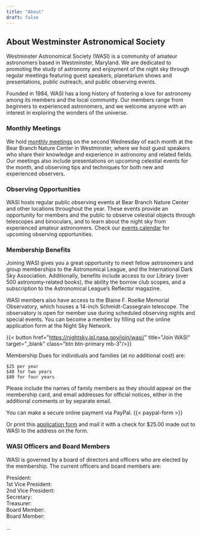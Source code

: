 ```yaml
---
title: "About"
draft: false
---
```


## About Westminster Astronomical Society

Westminster Astronomical Society (WASI) is a community of amateur astronomers based in Westminster, Maryland. We are dedicated to promoting the study of astronomy and enjoyment of the night sky through regular meetings featuring guest speakers, planetarium shows and presentations, public outreach, and public observing events.

Founded in 1984, WASI has a long history of fostering a love for astronomy among its members and the local community. Our members range from beginners to experienced astronomers, and we welcome anyone with an interest in exploring the wonders of the universe.

### Monthly Meetings

We hold [monthly meetings](/categories/member-meeting/) on the second Wednesday of each month at the Bear Branch Nature Center in Westminster, where we host guest speakers who share their knowledge and experience in astronomy and related fields. Our meetings also include presentations on upcoming celestial events for the month, and observing tips and techniques for both new and experienced observers.

### Observing Opportunities

WASI hosts regular public observing events at Bear Branch Nature Center and other locations throughout the year. These events provide an opportunity for members and the public to observe celestial objects through telescopes and binoculars, and to learn about the night sky from experienced amateur astronomers. Check our [events calendar](https://nightsky.jpl.nasa.gov/events/wasi/) for upcoming observing opportunities.

### Membership Benefits

Joining WASI gives you a great opportunity to meet fellow astronomers and group
memberships to the Astronomical League, and the International Dark Sky
Association. Additionally, benefits include access to our Library (over 500
astronomy-related books), the ability the borrow club scopes, and a subscription
to the Astronomical League’s Reflector magazine.

WASI members also have access to the Blaine F. Roelke Memorial Observatory,
which houses a 14-inch Schmidt-Cassegrain telescope. The observatory is open for
member use during scheduled observing nights and special events. You can become
a member by filling out the online application form at the Night Sky Network.

{{< button href="https://nightsky.jpl.nasa.gov/join/wasi/" title="Join WASI" target="_blank" class="btn btn-primary mb-3"/>}}

Membership Dues for individuals and families (at no additional cost) are:

    $25 per year
    $40 for two years
    $80 for four years

Please include the names of family members as they should appear on the
membership card, and email addresses for official notices, either in the
additional comments or by separate email.

You can make a secure online payment via PayPal.
{{< paypal-form >}}

Or print this [application form](https://www.westminsterastro.org/wp-content/uploads/2024/02/2024-paper-application-WASI.pdf)
and mail it with a check for $25.00 made out to WASI to the address on the form. 

### WASI Officers and Board Members

WASI is governed by a board of directors and officers who are elected by the
membership. The current officers and board members are:

President:  
1st Vice President:  
2nd Vice President:  
Secretary:  
Treasurer:  
Board Member:  
Board Member:  

...

